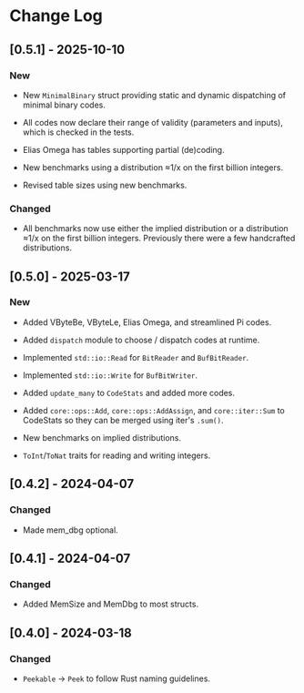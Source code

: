 # Change Log

## [0.5.1] - 2025-10-10

### New

* New `MinimalBinary` struct providing static and dynamic dispatching of minimal
  binary codes.

* All codes now declare their range of validity (parameters and inputs), which
  is checked in the tests.

* Elias Omega has tables supporting partial (de)coding.

* New benchmarks using a distribution ≈1/x on the first billion integers.

* Revised table sizes using new benchmarks.

### Changed

* All benchmarks now use either the implied distribution or a distribution ≈1/x
  on the first billion integers. Previously there were a few handcrafted
  distributions.

## [0.5.0] - 2025-03-17

### New

* Added VByteBe, VByteLe, Elias Omega, and streamlined Pi codes.

* Added `dispatch` module to choose / dispatch codes at runtime.

* Implemented `std::io::Read` for `BitReader` and `BufBitReader`.

* Implemented `std::io::Write` for `BufBitWriter`.

* Added `update_many` to `CodeStats` and added more codes.

* Added `core::ops::Add`, `core::ops::AddAssign`, and `core::iter::Sum` to
  CodeStats so they can be merged using iter's `.sum()`.

* New benchmarks on implied distributions.

* `ToInt`/`ToNat` traits for reading and writing integers.

## [0.4.2] - 2024-04-07

### Changed

* Made mem_dbg optional.

## [0.4.1] - 2024-04-07

### Changed

* Added MemSize and MemDbg to most structs.

## [0.4.0] - 2024-03-18

### Changed

* `Peekable` -> `Peek` to follow Rust naming guidelines.

